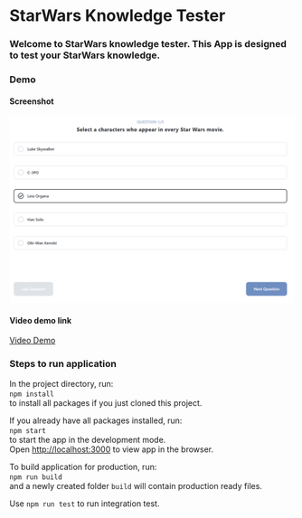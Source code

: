 # StarWars Knowledge Tester
### Welcome to StarWars knowledge tester. This App is designed to test your StarWars knowledge.

### Demo
#### Screenshot
![Star wars knowledge test app](public/star-wars-screen-shot.png)

#### Video demo link
[Video Demo](https://youtu.be/SUmybG5SPlE)

### Steps to run application

In the project directory, run:\
`npm install`\
to install all packages if you just cloned this project.

If you already have all packages installed, run:\
`npm start`\
to start the app in the development mode.\
Open [http://localhost:3000](http://localhost:3000) to view app in the browser.

To build application for production, run:\
`npm run build`\
and a newly created folder `build` will contain production ready files. 

Use `npm run test` to run integration test.